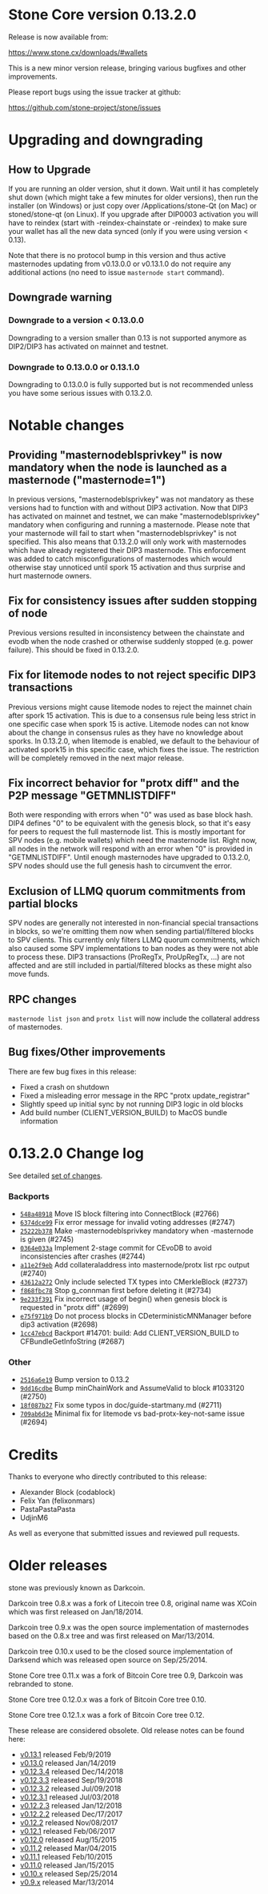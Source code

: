 Stone Core version 0.13.2.0
==========================

Release is now available from:

  <https://www.stone.cx/downloads/#wallets>

This is a new minor version release, bringing various bugfixes and other improvements.

Please report bugs using the issue tracker at github:

  <https://github.com/stone-project/stone/issues>


Upgrading and downgrading
=========================

How to Upgrade
--------------

If you are running an older version, shut it down. Wait until it has completely
shut down (which might take a few minutes for older versions), then run the
installer (on Windows) or just copy over /Applications/stone-Qt (on Mac) or
stoned/stone-qt (on Linux). If you upgrade after DIP0003 activation you will
have to reindex (start with -reindex-chainstate or -reindex) to make sure
your wallet has all the new data synced (only if you were using version < 0.13).

Note that there is no protocol bump in this version and thus active masternodes
updating from v0.13.0.0 or v0.13.1.0 do not require any additional actions (no need to issue
`masternode start` command).

Downgrade warning
-----------------

### Downgrade to a version < 0.13.0.0

Downgrading to a version smaller than 0.13 is not supported anymore as DIP2/DIP3 has activated
on mainnet and testnet.

### Downgrade to 0.13.0.0 or 0.13.1.0

Downgrading to 0.13.0.0 is fully supported but is not recommended unless you have some serious issues with 0.13.2.0.

Notable changes
===============

Providing "masternodeblsprivkey" is now mandatory when the node is launched as a masternode ("masternode=1")
------------------------------------------------------------------------
In previous versions, "masternodeblsprivkey" was not mandatory as these versions had to function with and without DIP3
activation. Now that DIP3 has activated on mainnet and testnet, we can make "masternodeblsprivkey" mandatory when
configuring and running a masternode. Please note that your masternode will fail to start when "masternodeblsprivkey"
is not specified. This also means that 0.13.2.0 will only work with masternodes which have already registered their
DIP3 masternode. This enforcement was added to catch misconfigurations of masternodes which would otherwise stay
unnoticed until spork 15 activation and thus surprise and hurt masternode owners.

Fix for consistency issues after sudden stopping of node
--------------------------------------------------------
Previous versions resulted in inconsistency between the chainstate and evodb when the node crashed or otherwise suddenly
stopped (e.g. power failure). This should be fixed in 0.13.2.0. 

Fix for litemode nodes to not reject specific DIP3 transactions
---------------------------------------------------------------
Previous versions might cause litemode nodes to reject the mainnet chain after spork 15 activation. This is due to a
consensus rule being less strict in one specific case when spork 15 is active. Litemode nodes can not know about the
change in consensus rules as they have no knowledge about sporks. In 0.13.2.0, when litemode is enabled, we default to the
behaviour of activated spork15 in this specific case, which fixes the issue. The restriction will be completely removed
in the next major release.

Fix incorrect behavior for "protx diff" and the P2P message "GETMNLISTDIFF"
---------------------------------------------------------------------------
Both were responding with errors when "0" was used as base block hash. DIP4 defines "0" to be equivalent with the
genesis block, so that it's easy for peers to request the full masternode list.
This is mostly important for SPV nodes (e.g. mobile wallets) which need the masternode list. Right now, all nodes in
the network will respond with an error when "0" is provided in  "GETMNLISTDIFF". Until enough masternodes have upgraded
to 0.13.2.0, SPV nodes should use the full genesis hash to circumvent the error.

Exclusion of LLMQ quorum commitments from partial blocks
--------------------------------------------------------
SPV nodes are generally not interested in non-financial special transactions in blocks, so we're omitting them now when
sending partial/filtered blocks to SPV clients. This currently only filters LLMQ quorum commitments, which also caused
some SPV implementations to ban nodes as they were not able to process these. DIP3 transactions (ProRegTx, ProUpRegTx, ...)
are not affected and are still included in partial/filtered blocks as these might also move funds. 

RPC changes
-----------
`masternode list json` and `protx list` will now include the collateral address of masternodes.

Bug fixes/Other improvements
----------------------------
There are few bug fixes in this release:
- Fixed a crash on shutdown
- Fixed a misleading error message in the RPC "protx update_registrar"  
- Slightly speed up initial sync by not running DIP3 logic in old blocks
- Add build number (CLIENT_VERSION_BUILD) to MacOS bundle information 

 0.13.2.0 Change log
===================

See detailed [set of changes](https://github.com/stone-project/stone/compare/v0.13.1.0...stone-project:v0.13.2.0).

### Backports

- [`548a48918`](https://github.com/stone-project/stone/commit/548a48918) Move IS block filtering into ConnectBlock (#2766)
- [`6374dce99`](https://github.com/stone-project/stone/commit/6374dce99) Fix error message for invalid voting addresses (#2747)
- [`25222b378`](https://github.com/stone-project/stone/commit/25222b378) Make -masternodeblsprivkey mandatory when -masternode is given (#2745)
- [`0364e033a`](https://github.com/stone-project/stone/commit/0364e033a) Implement 2-stage commit for CEvoDB to avoid inconsistencies after crashes (#2744)
- [`a11e2f9eb`](https://github.com/stone-project/stone/commit/a11e2f9eb) Add collateraladdress into masternode/protx list rpc output (#2740)
- [`43612a272`](https://github.com/stone-project/stone/commit/43612a272) Only include selected TX types into CMerkleBlock (#2737)
- [`f868fbc78`](https://github.com/stone-project/stone/commit/f868fbc78) Stop g_connman first before deleting it (#2734)
- [`9e233f391`](https://github.com/stone-project/stone/commit/9e233f391) Fix incorrect usage of begin() when genesis block is requested in "protx diff" (#2699)
- [`e75f971b9`](https://github.com/stone-project/stone/commit/e75f971b9) Do not process blocks in CDeterministicMNManager before dip3 activation (#2698)
- [`1cc47ebcd`](https://github.com/stone-project/stone/commit/1cc47ebcd) Backport #14701: build: Add CLIENT_VERSION_BUILD to CFBundleGetInfoString (#2687)

### Other

- [`2516a6e19`](https://github.com/stone-project/stone/commit/2516a6e19) Bump version to 0.13.2
- [`9dd16cdbe`](https://github.com/stone-project/stone/commit/9dd16cdbe) Bump minChainWork and AssumeValid to block #1033120 (#2750)
- [`18f087b27`](https://github.com/stone-project/stone/commit/18f087b27) Fix some typos in doc/guide-startmany.md (#2711)
- [`709ab6d3e`](https://github.com/stone-project/stone/commit/709ab6d3e) Minimal fix for litemode vs bad-protx-key-not-same issue (#2694)

Credits
=======

Thanks to everyone who directly contributed to this release:

- Alexander Block (codablock)
- Felix Yan (felixonmars)
- PastaPastaPasta
- UdjinM6

As well as everyone that submitted issues and reviewed pull requests.

Older releases
==============

stone was previously known as Darkcoin.

Darkcoin tree 0.8.x was a fork of Litecoin tree 0.8, original name was XCoin
which was first released on Jan/18/2014.

Darkcoin tree 0.9.x was the open source implementation of masternodes based on
the 0.8.x tree and was first released on Mar/13/2014.

Darkcoin tree 0.10.x used to be the closed source implementation of Darksend
which was released open source on Sep/25/2014.

Stone Core tree 0.11.x was a fork of Bitcoin Core tree 0.9,
Darkcoin was rebranded to stone.

Stone Core tree 0.12.0.x was a fork of Bitcoin Core tree 0.10.

Stone Core tree 0.12.1.x was a fork of Bitcoin Core tree 0.12.

These release are considered obsolete. Old release notes can be found here:

- [v0.13.1](https://github.com/stone-project/stone/blob/master/doc/release-notes/stone/release-notes-0.13.1.md) released Feb/9/2019
- [v0.13.0](https://github.com/stone-project/stone/blob/master/doc/release-notes/stone/release-notes-0.13.0.md) released Jan/14/2019
- [v0.12.3.4](https://github.com/stone-project/stone/blob/master/doc/release-notes/stone/release-notes-0.12.3.4.md) released Dec/14/2018
- [v0.12.3.3](https://github.com/stone-project/stone/blob/master/doc/release-notes/stone/release-notes-0.12.3.3.md) released Sep/19/2018
- [v0.12.3.2](https://github.com/stone-project/stone/blob/master/doc/release-notes/stone/release-notes-0.12.3.2.md) released Jul/09/2018
- [v0.12.3.1](https://github.com/stone-project/stone/blob/master/doc/release-notes/stone/release-notes-0.12.3.1.md) released Jul/03/2018
- [v0.12.2.3](https://github.com/stone-project/stone/blob/master/doc/release-notes/stone/release-notes-0.12.2.3.md) released Jan/12/2018
- [v0.12.2.2](https://github.com/stone-project/stone/blob/master/doc/release-notes/stone/release-notes-0.12.2.2.md) released Dec/17/2017
- [v0.12.2](https://github.com/stone-project/stone/blob/master/doc/release-notes/stone/release-notes-0.12.2.md) released Nov/08/2017
- [v0.12.1](https://github.com/stone-project/stone/blob/master/doc/release-notes/stone/release-notes-0.12.1.md) released Feb/06/2017
- [v0.12.0](https://github.com/stone-project/stone/blob/master/doc/release-notes/stone/release-notes-0.12.0.md) released Aug/15/2015
- [v0.11.2](https://github.com/stone-project/stone/blob/master/doc/release-notes/stone/release-notes-0.11.2.md) released Mar/04/2015
- [v0.11.1](https://github.com/stone-project/stone/blob/master/doc/release-notes/stone/release-notes-0.11.1.md) released Feb/10/2015
- [v0.11.0](https://github.com/stone-project/stone/blob/master/doc/release-notes/stone/release-notes-0.11.0.md) released Jan/15/2015
- [v0.10.x](https://github.com/stone-project/stone/blob/master/doc/release-notes/stone/release-notes-0.10.0.md) released Sep/25/2014
- [v0.9.x](https://github.com/stone-project/stone/blob/master/doc/release-notes/stone/release-notes-0.9.0.md) released Mar/13/2014

